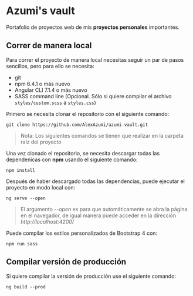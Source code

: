 # Azumi's vault
Portafolio de proyectos web de mis **proyectos personales** importantes.

## Correr de manera local
Para correr el proyecto de manera local necesitas seguir un par de pasos sencillos, pero para ello se necesita:
- git
- npm 6.4.1 o más nuevo
- Angular CLI 7.1.4 o más nuevo
- SASS command line (Opcional. Sólo si quiere compilar el archivo `styles/custom.scss` a `styles.css`)

Primero se necesita clonar el repositorio con el siguiente comando:
```
git clone https://github.com/AlexAzumi/azumi-vault.git
```
> Nota: Los siguientes comandos se tienen que realizar en la carpeta raíz del proyecto

Una vez clonado el repositorio, se necesita descargar todas las dependenicas con **npm** usando el siguiente comando:
```
npm install
```
Después de haber descargado todas las dependencias, puede ejecutar el proyecto en modo local con:
```
ng serve --open
```
> El argumento *--open* es para que automáticamente se abra la página en el navegador, de igual manera puede acceder en la dirección *http://localhost:4200/*

Puede compilar los estilos personalizados de Bootstrap 4 con:
```
npm run sass
```
## Compilar versión de producción
Si quiere compilar la versión de producción use el siguiente comando:
```
ng build --prod
```
